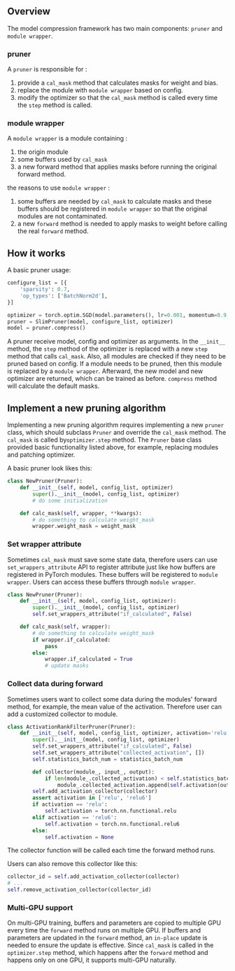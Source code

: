 ## Overview
The model compression framework has two main components: `pruner` and `module wrapper`.

### pruner
A `pruner` is responsible for :
1. provide a `cal_mask` method that calculates masks for weight and bias.
2. replace the module with `module wrapper` based on config.
3. modify the optimizer so that the `cal_mask` method is called every time the `step` method is called.

### module wrapper
A `module wrapper` is a module containing :
1. the origin module
2. some buffers used by `cal_mask`
3. a new forward method that applies masks before running the original forward method.

the reasons to use `module wrapper` :
1. some buffers are needed by `cal_mask` to calculate masks and these buffers should be registered in `module wrapper` so that the original modules are not contaminated.
2. a new `forward` method is needed to apply masks to weight before calling the real `forward` method.

## How it works
A basic pruner usage:
```python
configure_list = [{
    'sparsity': 0.7,
    'op_types': ['BatchNorm2d'],
}]

optimizer = torch.optim.SGD(model.parameters(), lr=0.001, momentum=0.9, weight_decay=1e-4)
pruner = SlimPruner(model, configure_list, optimizer)
model = pruner.compress()
```

A pruner receive model, config and optimizer as arguments. In the `__init__` method, the `step` method of the optimizer is replaced with a new `step` method that calls `cal_mask`. Also, all modules are checked if they need to be pruned based on config. If a module needs to be pruned, then this module is replaced by a `module wrapper`. Afterward, the new model and new optimizer are returned, which can be trained as before. `compress` method will calculate the default masks.

## Implement a new pruning algorithm
Implementing a new pruning algorithm requires implementing a new `pruner` class, which should subclass `Pruner` and override the `cal_mask` method. The `cal_mask` is called by`optimizer.step` method. The `Pruner` base class provided basic functionality listed above, for example, replacing modules and patching optimizer.

A basic pruner look likes this:
```python
class NewPruner(Pruner):
    def __init__(self, model, config_list, optimizer)
        super().__init__(model, config_list, optimizer)
        # do some initialization

    def calc_mask(self, wrapper, **kwargs):
        # do something to calculate weight_mask
        wrapper.weight_mask = weight_mask
```
### Set wrapper attribute
Sometimes `cal_mask` must save some state data, therefore users can use `set_wrappers_attribute` API to register attribute just like how buffers are registered in PyTorch modules. These buffers will be registered to `module wrapper`. Users can access these buffers through `module wrapper`.

```python
class NewPruner(Pruner):
    def __init__(self, model, config_list, optimizer):
        super().__init__(model, config_list, optimizer)
        self.set_wrappers_attribute("if_calculated", False)

    def calc_mask(self, wrapper):
        # do something to calculate weight_mask
        if wrapper.if_calculated:
            pass
        else:
            wrapper.if_calculated = True
            # update masks
```

### Collect data during forward
Sometimes users want to collect some data during the modules' forward method, for example, the mean value of the activation. Therefore user can add a customized collector to module.

```python
class ActivationRankFilterPruner(Pruner):
    def __init__(self, model, config_list, optimizer, activation='relu', statistics_batch_num=1):
        super().__init__(model, config_list, optimizer)
        self.set_wrappers_attribute("if_calculated", False)
        self.set_wrappers_attribute("collected_activation", [])
        self.statistics_batch_num = statistics_batch_num

        def collector(module_, input_, output):
            if len(module_.collected_activation) < self.statistics_batch_num:
                module_.collected_activation.append(self.activation(output.detach().cpu()))
        self.add_activation_collector(collector)
        assert activation in ['relu', 'relu6']
        if activation == 'relu':
            self.activation = torch.nn.functional.relu
        elif activation == 'relu6':
            self.activation = torch.nn.functional.relu6
        else:
            self.activation = None
```
The collector function will be called each time the forward method runs.

Users can also remove this collector like this:
```python
collector_id = self.add_activation_collector(collector)
# ...
self.remove_activation_collector(collector_id)
```

### Multi-GPU support
On multi-GPU training, buffers and parameters are copied to multiple GPU every time the `forward` method runs on multiple GPU. If buffers and parameters are updated in the `forward` method, an `in-place` update is needed to ensure the update is effective. Since `cal_mask` is called in the `optimizer.step` method, which happens after the `forward` method and happens only on one GPU, it supports multi-GPU naturally.
